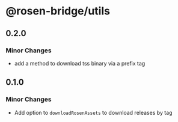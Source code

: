# @rosen-bridge/utils

## 0.2.0

### Minor Changes

- add a method to download tss binary via a prefix tag

## 0.1.0

### Minor Changes

- Add option to `downloadRosenAssets` to download releases by tag
